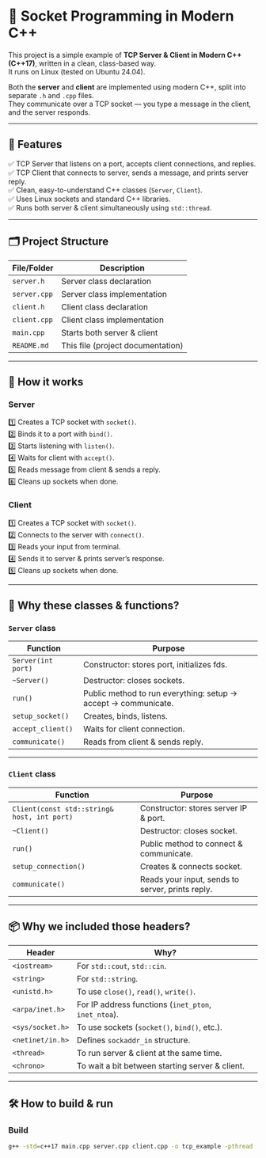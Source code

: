 # 📡 Socket Programming in Modern C++

This project is a simple example of **TCP Server & Client in Modern C++ (C++17)**, written in a clean, class-based way.  
It runs on Linux (tested on Ubuntu 24.04).  

Both the **server** and **client** are implemented using modern C++, split into separate `.h` and `.cpp` files.  
They communicate over a TCP socket — you type a message in the client, and the server responds.

---

## 🚀 Features

✅ TCP Server that listens on a port, accepts client connections, and replies.  
✅ TCP Client that connects to server, sends a message, and prints server reply.  
✅ Clean, easy-to-understand C++ classes (`Server`, `Client`).  
✅ Uses Linux sockets and standard C++ libraries.  
✅ Runs both server & client simultaneously using `std::thread`.

---

## 🗂️ Project Structure

| File/Folder     | Description                        |
|-----------------|------------------------------------|
| `server.h`      | Server class declaration           |
| `server.cpp`    | Server class implementation        |
| `client.h`      | Client class declaration           |
| `client.cpp`    | Client class implementation        |
| `main.cpp`      | Starts both server & client        |
| `README.md`     | This file (project documentation)  |


---

## 🔷 How it works

### Server
1️⃣ Creates a TCP socket with `socket()`.  
2️⃣ Binds it to a port with `bind()`.  
3️⃣ Starts listening with `listen()`.  
4️⃣ Waits for client with `accept()`.  
5️⃣ Reads message from client & sends a reply.  
6️⃣ Cleans up sockets when done.

### Client
1️⃣ Creates a TCP socket with `socket()`.  
2️⃣ Connects to the server with `connect()`.  
3️⃣ Reads your input from terminal.  
4️⃣ Sends it to server & prints server’s response.  
5️⃣ Cleans up sockets when done.

---

## 📄 Why these classes & functions?

### `Server` class
| Function | Purpose |
|----------|---------|
| `Server(int port)` | Constructor: stores port, initializes fds. |
| `~Server()` | Destructor: closes sockets. |
| `run()` | Public method to run everything: setup → accept → communicate. |
| `setup_socket()` | Creates, binds, listens. |
| `accept_client()` | Waits for client connection. |
| `communicate()` | Reads from client & sends reply. |

---

### `Client` class
| Function | Purpose |
|----------|---------|
| `Client(const std::string& host, int port)` | Constructor: stores server IP & port. |
| `~Client()` | Destructor: closes socket. |
| `run()` | Public method to connect & communicate. |
| `setup_connection()` | Creates & connects socket. |
| `communicate()` | Reads your input, sends to server, prints reply. |

---

## 📦 Why we included those headers?

| Header | Why? |
|--------|------|
| `<iostream>` | For `std::cout`, `std::cin`. |
| `<string>` | For `std::string`. |
| `<unistd.h>` | To use `close()`, `read()`, `write()`. |
| `<arpa/inet.h>` | For IP address functions (`inet_pton`, `inet_ntoa`). |
| `<sys/socket.h>` | To use sockets (`socket()`, `bind()`, etc.). |
| `<netinet/in.h>` | Defines `sockaddr_in` structure. |
| `<thread>` | To run server & client at the same time. |
| `<chrono>` | To wait a bit between starting server & client. |

---

## 🛠️ How to build & run

### Build
```bash
g++ -std=c++17 main.cpp server.cpp client.cpp -o tcp_example -pthread

